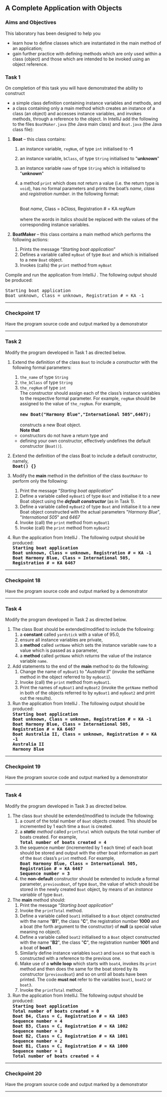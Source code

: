 ## A Complete Application with Objects

### Aims and Objectives

This laboratory has been designed to help you

- learn how to define classes which are instantiated in the main method of an application;
- gain further practice with defining methods which are only used within a class (object) and those which are intended
  to be invoked using an object reference.

### Task 1

On completion of this task you will have demonstrated the ability to construct

- a simple class definition containing instance variables and methods, and
- a class containing only a main method which creates an instance of a class (an object) and accesses instance
  variables, and invokes methods, through a reference to the object. In IntelliJ add the following to the
  files `BoatMaker.java` (the Java main class) and `Boat.java` (the Java class file):

1. **Boat** – this class contains:
    1. an instance variable, `regNum`, of type `int` initialised to **-1**
    2. an instance variable, `bClass`, of type `String` initialised to "**unknown**"
    3. an instance variable `name` of type `String` which is initialised to "**unknown**"
    4. a method `print` which does not return a value (i.e. the return type is `void`), has no formal parameters and
       prints the boat’s _name_, _class_ and _registration number_. in the following format:<br><br>

       Boat _name_, Class = _bClass_, Registration # = KA _regNum_  <br><br>
   where the words in italics should be replaced with the values of the corresponding instance variables.
   
2. **BoatMaker** – this class contains a main method which performs the following actions:
    1. Prints the message “_Starting boat application_”
    2. Defines a variable called `myBoat` of type `Boat` and which is initialised to a new `Boat` object.
    3. Invokes (calls) the `print` method from `myBoat`
   
Compile and run the application from IntelliJ . The following output should be produced:  <br><br>
   <tt>Starting boat application  
   Boat unknown, Class = unknown, Registration # = KA -1  
   </tt>

---

### Checkpoint 17

Have the program source code and output marked by a demonstrator

---

### Task 2

Modify the program developed in Task 1 as directed below.

1. Extend the definition of the class `Boat` to include a _constructor_ with the following formal parameters:
    1. `the_name` of type `String`
    2. `the_bClass` of type `String`
    3. `the_regNum` of type `int`   
       The constructor should assign each of the class’s instance variables to the respective formal parameter. For
       example, `regNum` should be assigned to the value of `the_regNum`. For example,  <br><br>
       **<tt>new Boat("Harmony Blue","International 505",6467);</tt> <br><br>**
       constructs a new Boat object.  
       **Note that**

    - constructors do not have a return type and
    - defining your own constructor, effectively undefines the default constructor (`Boat()`).
2. Extend the definition of the class Boat to include a default constructor, namely,  
   **<tt>Boat() {}</tt>**
3. Modify the **main** method in the definition of the class `BoatMaker` to perform only the following:
    1. Print the message “_Starting boat application_”
    2. Define a variable called `myBoat1` of type `Boat` and initialise it to a new Boat object using the _**default
       constructor**_ (as in Task 1).
    3. Define a variable called `myBoat2` of type `Boat` and initialise it to a new Boat object constructed with the
       actual parameters "_Harmony Blue_", "_International 505_" and _6467_
    4. Invoke (call) the `print` method from `myBoat1`
    5. Invoke (call) the `print` method from `myBoat2`
4. Run the application from IntelliJ . The following output should be produced:  
   **<tt>Starting boat application  
   Boat unknown, Class = unknown, Registration # = KA -1  
   Boat Harmony Blue, Class = International 505, Registration # = KA 6467  </tt>**

---

### Checkpoint 18

Have the program source code and output marked by a demonstrator

---

### Task 4

Modify the program developed in Task 2 as directed below.

1. The class Boat should be extended/modified to include the following:
    1. a **constant** called `yardstick` with a value of 95.0,
    2. ensure all instance variables are private,
    3. a **method** called `setName` which sets the instance variable `name` to a value which is passed as a parameter,
    4. a **method** called `getName` which _returns_ the value of the instance variable `name`.
2. Add statements to the end of the **main** method to do the following:
    1. Change the name of `myBoat1` to "_Australia II_" (invoke the setName method in the object referred to
       by `myBoat1`).
    2. Invoke (call) the `print` method from `myBoat1`.
    3. Print the names of `myBoat1` and `myBoat2` (invoke the `getName` method in both of the objects referred to
       by `myBoat1` and `myBoat2` and print out the results).
3. Run the application from IntelliJ . The following output should be produced:  
   **<tt>Starting boat application  
   Boat unknown, Class = unknown, Registration # = KA -1  
   Boat Harmony Blue, Class = International 505, Registration # = KA 6467  
   Boat Australia II, Class = unknown, Registration # = KA -1  
   Australia II  
   Harmony Blue  
   </tt>**

---

### Checkpoint 19

Have the program source code and output marked by a demonstrator

---

### Task 4

Modify the program developed in Task 3 as directed below.

1. The class `Boat` should be extended/modified to include the following:  
   1. a count of the total number of `Boat` objects created. This should be incremented by 1 each time a `Boat` is
   created.  
   2. a _**static** method_ called `printTotal` which outputs the total number of boats created. For example,  
   **<tt>Total number of boats created = 4</tt>**  
   3. the sequence number (incremented by 1 each time) of each boat should be stored and output with the other boat
   information as part of the `Boat` class’s `print` method. For example,  
   **<tt>Boat Harmony Blue, Class = International 505, Registration # = KA 6467  
   Sequence number = 3</tt>**  
   4. the **non-default** constructor should be extended to include a formal parameter, `previousBoat`, of type `Boat`,
   the value of which should be stored in the newly created `Boat` object, by means of an _instance variable_ of
   type `Boat`.
2. The **main** method should:  
   1. Print the message “_Starting boat application_”  
   2. Invoke the `printTotal` method.  
   3. Define a variable called `boat1` initialised to a `Boat` object constructed with the name
   "**B1**", the class "**C**", the registration number **1000** and a boat (the forth argument to the constructor)
   of **null** (a special value meaning no object).  
   4. Define a variable called `boat2` initialised to a `Boat` object constructed with the name
   "**B2**", the class "**C**", the registration number **1001** and a boat of **boat1**.  
   5. Similarly define instance variables `boat3` and `boat4` so that each is constructed with a reference to the
   previous one.  
   6. Make use of a **while loop** which starts with `boat4`, invokes its `print` method and then does the same for the
   boat stored by its constructor (`previousBoat`) and so on until all boats have been printed. The code **must not**
   refer to the variables `boat1`, `boat2` or `boat3`.  
   7. Invoke the `printTotal` method.
3. Run the application from IntelliJ. The following output should be produced:  
   **<tt>Starting boat application  
   Total number of boats created = 0  
   Boat B4, Class = C, Registration # = KA 1003  
   Sequence number = 4  
   Boat B3, Class = C, Registration # = KA 1002  
   Sequence number = 3  
   Boat B2, Class = C, Registration # = KA 1001  
   Sequence number = 2  
   Boat B1, Class = C, Registration # = KA 1000  
   Sequence number = 1  
   Total number of boats created = 4</tt>**

---

### Checkpoint 20

Have the program source code and output marked by a demonstrator

---

